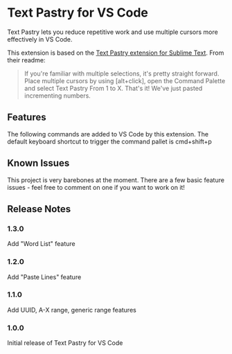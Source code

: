 # Text Pastry for VS Code

Text Pastry lets you reduce repetitive work and use multiple cursors more effectively in VS Code.

This extension is based on the [Text Pastry extension for Sublime Text](https://github.com/duydao/Text-Pastry). From their readme:

> If you're familiar with multiple selections, it's pretty straight forward. Place multiple cursors by using [alt+click], open the Command Palette and select Text Pastry From 1 to X. That's it! We've just pasted incrementing numbers.


## Features

The following commands are added to VS Code by this extension. The default keyboard shortcut to trigger the command pallet is cmd+shift+p

## Known Issues

This project is very barebones at the moment. There are a few basic feature issues - feel free to comment on one if you want to work on it!

## Release Notes

### 1.3.0
Add "Word List" feature

### 1.2.0
Add "Paste Lines" feature

### 1.1.0
Add UUID, A-X range, generic range features

### 1.0.0
Initial release of Text Pastry for VS Code
